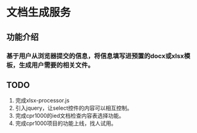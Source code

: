 # 文档生成服务
## 功能介绍
### 基于用户从浏览器提交的信息，将信息填写进预置的docx或xlsx模板，生成用户需要的相关文件。

## TODO
1. 完成xlsx-processor.js
2. 引入jquery，让select控件的内容可以相互控制。
3. 完成cpr1000的ied文档检查内容表选择功能。
4. 完成cpr1000项目的功能上线，找人试用。

